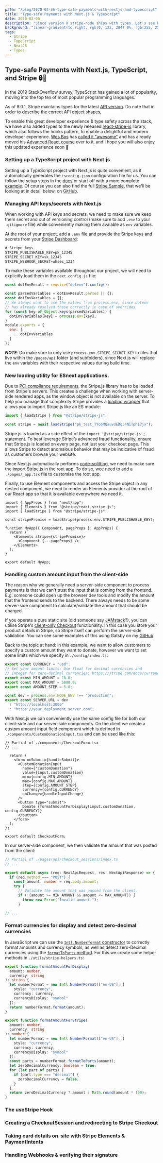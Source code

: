```yaml
---
path: "/blog/2020-02-06-type-safe-payments-with-nextjs-and-typescript"
title: "Type-safe Payments with Next.js & Typescript"
date: 2020-02-06
description: "Since version 8 stripe-node ships with types. Let's see how we can benefit from this when using Next.js with Typescript."
background: "linear-gradient(to right, rgb(0, 122, 204) 0%, rgb(255, 255, 255) 200%)"
tags:
  - Stripe
  - TypeScript
  - NextJS
  - Types
---
```


## Type-safe Payments with Next.js, TypeScript, and Stripe 🔒💸

In the 2019 StackOverflow survey, TypeScript has gained a lot of popularity, moving into the top ten of most popular programming languages.

As of 8.0.1, Stripe maintains types for the latest [API version](https://stripe.com/docs/api/versioning). Do note that in order to describe the correct API object shapes,

To enable this great developer experience & type safety across the stack, we have also added types to the newly released [react-stripe-js](https://github.com/stripe/react-stripe-js) library, which also follows the hooks pattern, to enable a delightful and modern developer experience. [Wes Bos]() has [called it "awesome"](https://github.com/wesbos/advanced-react-rerecord/issues/14#issuecomment-577756088) and has already moved his [Advanced React course]() over to it, and I hope you will also enjoy this updated experience soon 🙂

### Setting up a TypeScript project with Next.js

Setting up a TypeScript project with Next.js is quite convenient, as it automatically generates the `tsconfig.json` configuration file for us. You can follow the setup steps in the [docs](https://nextjs.org/learn/excel/typescript/setup) or start off with a more complete [example](https://github.com/zeit/next.js/tree/canary/examples/with-typescript). Of course you can also find the full [Stripe Sample](), that we'll be looking at in detail below, on [GitHub]().

### Managing API keys/secrets with Next.js

When working with API keys and secrets, we need to make sure we keep them secret and out of versioning control (make sure to add `.env` to your `.gitignore` file) while conveniently making them avaiable as `env` variables.

At the root of your project, add a `.env` file and provide the Stripe keys and secrets from your [Stripe Dashboard]():

```txt
# Stripe keys
STRIPE_PUBLISHABLE_KEY=pk_12345
STRIPE_SECRET_KEY=sk_12345
STRIPE_WEBHOOK_SECRET=whsec_1234
```

To make these variables available throughout our project, we will need to explicitly load them in the `next.config.js` file:

```js
const dotEnvResult = require("dotenv").config();

const parsedVariables = dotEnvResult.parsed || {};
const dotEnvVariables = {};
// We always want to use the values from process.env, since dotenv
// has already resolved these correctly in case of overrides
for (const key of Object.keys(parsedVariables)) {
  dotEnvVariables[key] = process.env[key];
}
module.exports = {
  env: {
    ...dotEnvVariables
  }
};
```

**_NOTE_**: Do make sure to only use `process.env.STRIPE_SECRET_KEY` in files that live within the `/pages/api` folder (and subfolders), since Next.js will replace the `env` variables with their respective values during build time.

### New loading utility for ESnext applications.

Due to [PCI compliance requirements](), the Stripe.js library has to be loaded from Stripe's servers. This creates a challenge when working with server-side rendered apps, as the window object is not available on the server. To help you manage that complexity Stripe provides a [loading wrapper](https://github.com/stripe/stripe-js) that allows you to import Stripe.js like an ES module:

```js
import { loadStripe } from "@stripe/stripe-js";

const stripe = await loadStripe("pk_test_TYooMQauvdEDq54NiTphI7jx");
```

Stripe.js is loaded as a side effect of the `import '@stripe/stripe-js';` statement. To best leverage Stripe’s advanced fraud functionality, ensure that Stripe.js is loaded on every page, not just your checkout page. This allows Stripe to detect anomalous behavior that may be indicative of fraud as customers browse your website.

Since Next.js automatically performs [code-splitting](https://nextjs.org/#automatic-code-splitting), we need to make sure the import Stripe.js in the root app. To do so, wee need to add a `./pages/_app.tsx` file to customise the root app.

Finally, to use Element components and access the Stripe object in any nested component, we need to render an Elements provider at the root of our React app so that it is available everywhere we need it.

```tsx
import { AppProps } from "next/app";
import { Elements } from "@stripe/react-stripe-js";
import { loadStripe } from "@stripe/stripe-js";

const stripePromise = loadStripe(process.env.STRIPE_PUBLISHABLE_KEY);

function MyApp({ Component, pageProps }: AppProps) {
  return (
    <Elements stripe={stripePromise}>
      <Component {...pageProps} />
    </Elements>
  );
}

export default MyApp;
```

### Handling custom amount input from the client-side

The reason why we generally need a server-side component to process payments is that we can't trust the input that is coming from the frontend. E.g. someone could open up the browser dev tools and modify the amount that the frontend sends to the backend. There always needs to be some server-side component to calculate/validate the amount that should be charged.

If you operate a pure static site (did someone say [JAMstack]()?), you can utilise Stripe's [client-only Checkout]() functionality. In this case you store your product details in Stripe, so Stripe itself can perform the server-side validation. You can see some examples of this using Gatsby on my [GitHub]().

Back to the topic at hand: in this example, we want to allow customers to specify a custom amount they want to donate, however we want to set some limits which we specify in `./config/index.ts`:

```ts
export const CURRENCY = "usd";
// Set your amount limits: Use float for decimal currencies and
// Integer for zero-decimal currencies: https://stripe.com/docs/currencies#zero-decimal.
export const MIN_AMOUNT = 10.0;
export const MAX_AMOUNT = 5000.0;
export const AMOUNT_STEP = 5.0;

const dev = process.env.NODE_ENV !== "production";
export const SERVER_URL = dev
  ? "http://localhost:3000"
  : "https://your_deployment.server.com";
```

With Next.js we can conveniently use the same config file for both our client-side and our server-side components. On the client we create a custom amount input field component which is defined in `./components/CustomDonationInput.tsx` and can be used like this:

```tsx
// Partial of ./components/CheckoutForm.tsx
// ...

  return (
    <form onSubmit={handleSubmit}>
      <CustomDonationInput
        name={"customDonation"}
        value={input.customDonation}
        min={config.MIN_AMOUNT}
        max={config.MAX_AMOUNT}
        step={config.AMOUNT_STEP}
        currency={config.CURRENCY}
        onChange={handleInputChange}
      />
      <button type="submit">
        Donate {formatAmountForDisplay(input.customDonation, config.CURRENCY)}
      </button>
    </form>
  );
};

export default CheckoutForm;
```

In our server-side component, we then validate the amount that was posted from the client:

```ts
// Partial of ./pages/api/checkout_sessions/index.ts
// ...

export default async (req: NextApiRequest, res: NextApiResponse) => {
  if (req.method === "POST") {
    const amount: number = req.body.amount;
    try {
      // Validate the amount that was passed from the client.
      if (!(amount >= MIN_AMOUNT && amount <= MAX_AMOUNT)) {
        throw new Error("Invalid amount.");
      }

// ...
```

### Format currencies for display and detect zero-decimal currencies

In JavaScript we can use the [`Intl.Numberformat` constructor](https://developer.mozilla.org/en-US/docs/Web/JavaScript/Reference/Global_Objects/NumberFormat) to correctly format amounts and currency symbols, as well as detect zero-Decimal currencies using the [`formatToParts` method](https://developer.mozilla.org/en-US/docs/Web/JavaScript/Reference/Global_Objects/NumberFormat/formatToParts). For this we create some helper methods in `./utils/stripe-helpers.ts`:

```ts
export function formatAmountForDisplay(
  amount: number,
  currency: string
): string {
  let numberFormat = new Intl.NumberFormat(["en-US"], {
    style: "currency",
    currency: currency,
    currencyDisplay: "symbol"
  });
  return numberFormat.format(amount);
}

export function formatAmountForStripe(
  amount: number,
  currency: string
): number {
  let numberFormat = new Intl.NumberFormat(["en-US"], {
    style: "currency",
    currency: currency,
    currencyDisplay: "symbol"
  });
  const parts = numberFormat.formatToParts(amount);
  let zeroDecimalCurrency: boolean = true;
  for (let part of parts) {
    if (part.type === "decimal") {
      zeroDecimalCurrency = false;
    }
  }
  return zeroDecimalCurrency ? amount : Math.round(amount * 100);
}
```

### The useStripe Hook

### Creating a CheckoutSession and redirecting to Stripe Checkout

### Taking card details on-site with Stripe Elements & PaymentIntents

### Handling Webhooks & verifying their signature
